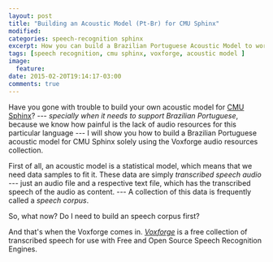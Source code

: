 ```yaml
---
layout: post
title: "Building an Acoustic Model (Pt-Br) for CMU Sphinx"
modified:
categories: speech-recognition sphinx
excerpt: How you can build a Brazilian Portuguese Acoustic Model to work with CMU Sphinx.
tags: [speech recognition, cmu sphinx, voxforge, acoustic model ]
image:
  feature:
date: 2015-02-20T19:14:17-03:00
comments: true
---
```


Have you gone with trouble to build your own acoustic model for [CMU Sphinx](http://cmusphinx.sourceforge.net/)? --- *specially when it needs to support Brazilian Portuguese*, because we know how painful is the lack of audio resources for this particular language --- I will show you how to build a Brazilian Portuguese acoustic model for CMU Sphinx solely using the Voxforge audio resources collection.

First of all, an acoustic model is a statistical model, which means that we need data samples to fit it. These data are simply *transcribed speech audio* --- just an audio file and a respective text file, which has the transcribed speech of the audio as content. --- A collection of this data is frequently called a *speech corpus*.

So, what now? Do I need to build an speech corpus first?

And that's when the Voxforge comes in. [*Voxforge*](http://www.voxforge.org/) is a free collection of transcribed speech for use with Free and Open Source Speech Recognition Engines.
